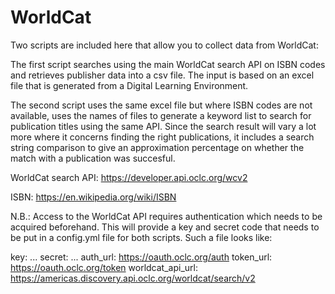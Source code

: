 # WorldCat

Two scripts are included here that allow you to collect data from WorldCat:

The first script searches using the main WorldCat search API on ISBN codes and retrieves publisher data into a csv file. The input is based on an excel file that is generated from a Digital Learning Environment.

The second script uses the same excel file but where ISBN codes are not available, uses the names of files to generate a keyword list to search for publication titles using the same API. Since the search result will vary a lot more where it concerns finding the right publications, it includes a search string comparison to give an approximation percentage on whether the match with a publication was succesful.

WorldCat search API: https://developer.api.oclc.org/wcv2

ISBN: https://en.wikipedia.org/wiki/ISBN

N.B.: Access to the WorldCat API requires authentication which needs to be acquired beforehand. This will provide a key and secret code that needs to be put in a config.yml file for both scripts. Such a file looks like:

key: ... 
secret: ...
auth_url: https://oauth.oclc.org/auth
token_url: https://oauth.oclc.org/token
worldcat_api_url: https://americas.discovery.api.oclc.org/worldcat/search/v2
